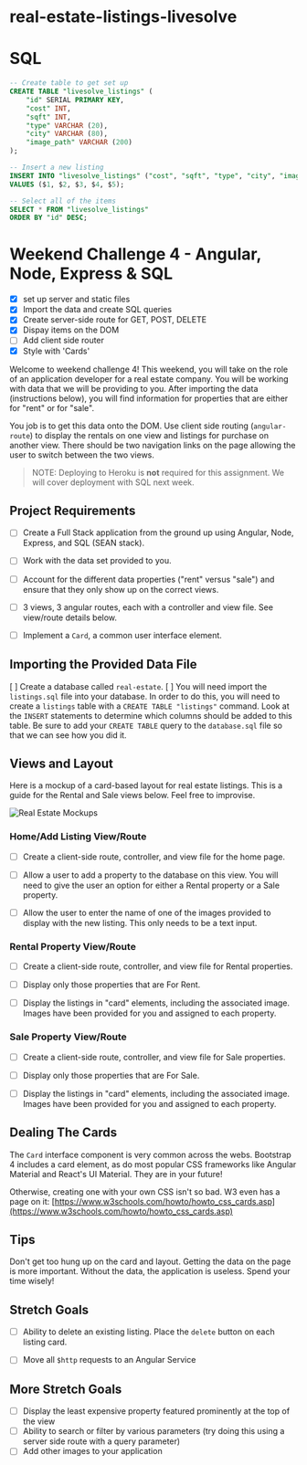 # real-estate-listings-livesolve

# SQL
```SQL
-- Create table to get set up
CREATE TABLE "livesolve_listings" (
    "id" SERIAL PRIMARY KEY,
    "cost" INT,
    "sqft" INT,
    "type" VARCHAR (20),
    "city" VARCHAR (80),
    "image_path" VARCHAR (200)
);

-- Insert a new listing
INSERT INTO "livesolve_listings" ("cost", "sqft", "type", "city", "image_path")
VALUES ($1, $2, $3, $4, $5);

-- Select all of the items
SELECT * FROM "livesolve_listings"
ORDER BY "id" DESC;
```

# Weekend Challenge 4 - Angular, Node, Express & SQL
- [x] set up server and static files
- [x] Import the data and create SQL queries
- [x] Create server-side route for GET, POST, DELETE
- [x] Dispay items on the DOM
- [ ] Add client side router
- [x] Style with 'Cards'

Welcome to weekend challenge 4! This weekend, you will take on the role of an application developer for a real estate company. You will be working with data that we will be providing to you. After importing the data (instructions below), you will find information for properties that are either for "rent" or for "sale".

You job is to get this data onto the DOM. Use client side routing (`angular-route`) to display the rentals on one view and listings for purchase on another view. There should be two navigation links on the page allowing the user to switch between the two views.

> NOTE: Deploying to Heroku is **not** required for this assignment. We will cover deployment with SQL next week.

## Project Requirements

- [  ] Create a Full Stack application from the ground up using Angular, Node, Express, and SQL (SEAN stack).
- [  ] Work with the data set provided to you.
- [  ] Account for the different data properties ("rent" versus "sale") and ensure that they only show up on the correct views.
- [  ] 3 views, 3 angular routes, each with a controller and view file. See view/route details below.
- [  ] Implement a `Card`, a common user interface element.
 

## Importing the Provided Data File

[  ] Create a database called `real-estate`. 
[  ] You will need import the `listings.sql` file into your database. In order to do this, you will need to create a `listings` table with a `CREATE TABLE "listings"` command. Look at the `INSERT` statements to determine which columns should be added to this table. Be sure to add your `CREATE TABLE` query to the `database.sql` file so that we can see how you did it.


## Views and Layout

Here is a mockup of a card-based layout for real estate listings. This is a guide for the Rental and Sale views below. Feel free to improvise.

![Real Estate Mockups](RealEstate-mockups.jpg)


### Home/Add Listing View/Route

- [  ] Create a client-side route, controller, and view file for the home page.
- [  ] Allow a user to add a property to the database on this view. You will need to give the user an option for either a Rental property or a Sale property.
- [  ] Allow the user to enter the name of one of the images provided to display with the new listing. This only needs to be a text input.


### Rental Property View/Route

- [  ] Create a client-side route, controller, and view file for Rental properties.
- [  ] Display only those properties that are For Rent.
- [  ] Display the listings in "card" elements, including the associated image. Images have been provided for you and assigned to each property.


### Sale Property View/Route

- [  ] Create a client-side route, controller, and view file for Sale properties.
- [  ] Display only those properties that are For Sale.
- [  ] Display the listings in "card" elements, including the associated image. Images have been provided for you and assigned to each property.


## Dealing The Cards

The `Card` interface component is very common across the webs. Bootstrap 4 includes a card element, as do most popular CSS frameworks like Angular Material and React's UI Material. They are in your future!

Otherwise, creating one with your own CSS isn't so bad. W3 even has a page on it: [https://www.w3schools.com/howto/howto_css_cards.asp](https://www.w3schools.com/howto/howto_css_cards.asp)


## Tips

Don't get too hung up on the card and layout. Getting the data on the page is more important. Without the data, the application is useless. Spend your time wisely!


## Stretch Goals

- [  ] Ability to delete an existing listing. Place the `delete` button on each listing card.
- [  ] Move all `$http` requests to an Angular Service


## More Stretch Goals

- [ ] Display the least expensive property featured prominently at the top of the view
- [ ] Ability to search or filter by various parameters (try doing this using a server side route with a query parameter)
- [ ] Add other images to your application
